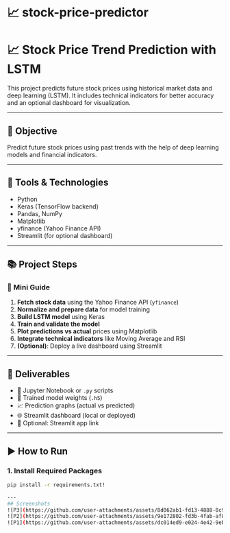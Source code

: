 # 📈 stock-price-predictor
# 📈 Stock Price Trend Prediction with LSTM

This project predicts future stock prices using historical market data and deep learning (LSTM). It includes technical indicators for better accuracy and an optional dashboard for visualization.

---

## 🎯 Objective

Predict future stock prices using past trends with the help of deep learning models and financial indicators.

---

## 🧰 Tools & Technologies

- Python
- Keras (TensorFlow backend)
- Pandas, NumPy
- Matplotlib
- yfinance (Yahoo Finance API)
- Streamlit (for optional dashboard)

---

## 📚 Project Steps

### 🔹 Mini Guide

1. **Fetch stock data** using the Yahoo Finance API (`yfinance`)
2. **Normalize and prepare data** for model training
3. **Build LSTM model** using Keras
4. **Train and validate the model**
5. **Plot predictions vs actual** prices using Matplotlib
6. **Integrate technical indicators** like Moving Average and RSI
7. **(Optional)**: Deploy a live dashboard using Streamlit

---

## 📂 Deliverables

- 📓 Jupyter Notebook or `.py` scripts
- 🧠 Trained model weights (`.h5`)
- 📈 Prediction graphs (actual vs predicted)
- 🌐 Streamlit dashboard (local or deployed)
- 🔗 Optional: Streamlit app link

---

## ▶️ How to Run

### 1. Install Required Packages
```bash
pip install -r requirements.txt!

---
## Screenshots
![P3](https://github.com/user-attachments/assets/8d062ab1-fd13-4888-8c97-1799fa6847a2)
![P2](https://github.com/user-attachments/assets/9e172802-fd3b-4fab-af83-70f6d07f8854)
![P1](https://github.com/user-attachments/assets/dc014ed9-e024-4e42-9eb6-103a42623e2d)
